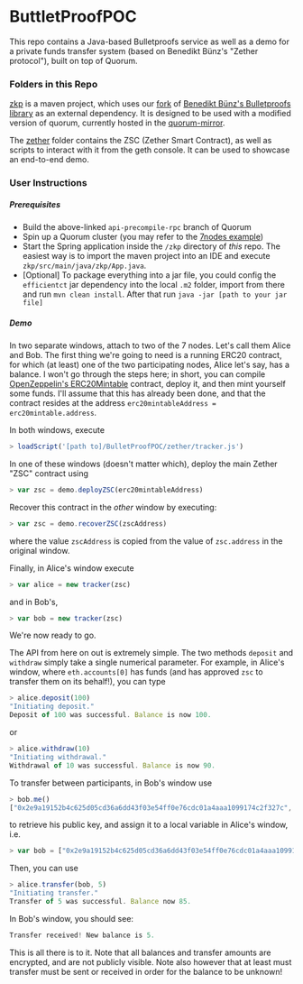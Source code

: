 # ButtletProofPOC

This repo contains a Java-based Bulletproofs service as well as a demo for a private funds transfer system (based on Benedikt Bünz's "Zether protocol"), built on top of Quorum.

### Folders in this Repo

[zkp](zkp) is a maven project, which uses our [fork](https://github.com/QuorumEngineering/BulletProofLib) of [Benedikt Bünz's Bulletproofs library](https://github.com/bbuenz/BulletProofLib) as an external dependency. It is designed to be used with a modified version of quorum, currently hosted in the [quorum-mirror](https://github.com/QuorumEngineering/quorum-mirror/tree/api-precompile-rpc).

The [zether](zether) folder contains the ZSC (Zether Smart Contract), as well as scripts to interact with it from the geth console. It can be used to showcase an end-to-end demo.

### User Instructions

##### Prerequisites
- Build the above-linked `api-precompile-rpc` branch of Quorum
- Spin up a Quorum cluster (you may refer to the [7nodes example](https://github.com/jpmorganchase/quorum-examples/tree/master/examples/7nodes))
- Start the Spring application inside the `/zkp` directory of _this_ repo. The easiest way is to import the maven project into an IDE and execute `zkp/src/main/java/zkp/App.java`.
- [Optional] To package everything into a jar file, you could config the `efficientct` jar dependency into the local `.m2` folder, import from there and run `mvn clean install`. After that run `java -jar [path to your jar file]`

##### Demo
In two separate windows, attach to two of the 7 nodes. Let's call them Alice and Bob. The first thing we're going to need is a running ERC20 contract, for which (at least) one of the two participating nodes, Alice let's say, has a balance. I won't go through the steps here; in short, you can compile [OpenZeppelin's ERC20Mintable](https://github.com/OpenZeppelin/openzeppelin-solidity/blob/master/contracts/token/ERC20/ERC20Mintable.sol) contract, deploy it, and then mint yourself some funds. I'll assume that this has already been done, and that the contract resides at the address `erc20mintableAddress = erc20mintable.address`.

In both windows, execute
```javascript
> loadScript('[path to]/BulletProofPOC/zether/tracker.js')
```
In one of these windows (doesn't matter which), deploy the main Zether "ZSC" contract using
```javascript
> var zsc = demo.deployZSC(erc20mintableAddress)
```
Recover this contract in the _other_ window by executing:
```javascript
> var zsc = demo.recoverZSC(zscAddress)
```
where the value `zscAddress` is copied from the value of `zsc.address` in the original window.

Finally, in Alice's window execute
```javascript
> var alice = new tracker(zsc)
```
and in Bob's,
```javascript
> var bob = new tracker(zsc)
```
We're now ready to go.

The API from here on out is extremely simple. The two methods `deposit` and `withdraw` simply take a single numerical parameter. For example, in Alice's window, where `eth.accounts[0]` has funds (and has approved `zsc` to transfer them on its behalf!), you can type
```javascript
> alice.deposit(100)
"Initiating deposit."
Deposit of 100 was successful. Balance is now 100.
```
or
```javascript
> alice.withdraw(10)
"Initiating withdrawal."
Withdrawal of 10 was successful. Balance is now 90.
```
To transfer between participants, in Bob's window use
```javascript
> bob.me()
["0x2e9a19152b4c625d05cd36a6dd43f03e54ff0e76cdc01a4aaa1099174c2f327c", "0x27f3c0d1a6eac40021b128f37c4dd943a8e9d48b6f8070a1c72439d2ce8baf9f"]
```
to retrieve his public key, and assign it to a local variable in Alice's window, i.e.
```javascript
> var bob = ["0x2e9a19152b4c625d05cd36a6dd43f03e54ff0e76cdc01a4aaa1099174c2f327c", "0x27f3c0d1a6eac40021b128f37c4dd943a8e9d48b6f8070a1c72439d2ce8baf9f"]
```
Then, you can use
```javascript
> alice.transfer(bob, 5)
"Initiating transfer."
Transfer of 5 was successful. Balance now 85.
```
In Bob's window, you should see:
```javascript
Transfer received! New balance is 5.
```
This is all there is to it. Note that all balances and transfer amounts are encrypted, and are not publicly visible. Note also however that at least must transfer must be sent or received in order for the balance to be unknown!
